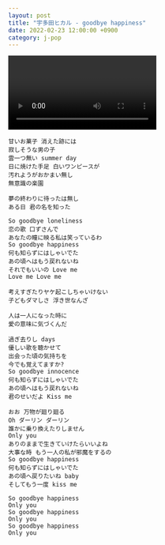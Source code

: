 ```yaml
---
layout: post
title: "宇多田ヒカル - goodbye happiness"
date: 2022-02-23 12:00:00 +0900
category: j-pop
---
```


<div class="video-container">
    <video id="player" class="video-js vjs-default-skin vjs-big-play-centered" data-json="/public/json/j-pop/宇多田ヒカル - goodbye happiness.json"></video>
</div>

```
甘いお菓子 消えた跡には
寂しそうな男の子
雲一つ無い summer day
日に焼けた手足 白いワンピースが
汚れようがおかまい無し
無意識の楽園

夢の終わりに待ったは無し
ある日 君の名を知った

So goodbye loneliness
恋の歌 口ずさんで
あなたの瞳に映る私は笑っているわ
So goodbye happiness
何も知らずにはしゃいでた
あの頃へはもう戻れないね
それでもいいの Love me
Love me Love me

考えすぎたりヤケ起こしちゃいけない
子どもダマしさ 浮き世なんざ

人は一人になった時に
愛の意味に気づくんだ

過ぎ去りし days
優しい歌を聴かせて
出会った頃の気持ちを
今でも覚えてますか?
So goodbye innocence
何も知らずにはしゃいでた
あの頃へはもう戻れないね
君のせいだよ Kiss me

おお 万物が廻り廻る
Oh ダーリン ダーリン
誰かに乗り換えたりしません
Only you
ありのままで生きていけたらいいよね
大事な時 もう一人の私が邪魔をするの
So goodbye happiness
何も知らずにはしゃいでた
あの頃へ戻りたいね baby
そしてもう一度 kiss me

So goodbye happiness
Only you
So goodbye happiness
Only you
So goodbye happiness
Only you

```